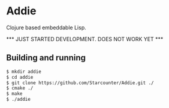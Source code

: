 # Addie

Clojure based embeddable Lisp. 

*** JUST STARTED DEVELOPMENT. DOES NOT WORK YET ***


## Building and running

```bash
$ mkdir addie
$ cd addie
$ git clone https://github.com/Starcounter/Addie.git ./
$ cmake ./
$ make
$ ./addie
```
